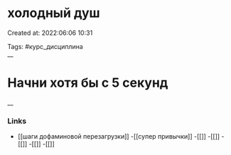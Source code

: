 # холодный душ

Created at: 2022:06:06 10:31

Tags: #курс_дисциплина  
__ 

# Начни хотя бы с 5 секунд


__

### Links
- [[шаги дофаминовой перезагрузки]]
-[[супер привычки]]
-[[]]
-[[]]
-[[]]
-[[]]
-[[]]